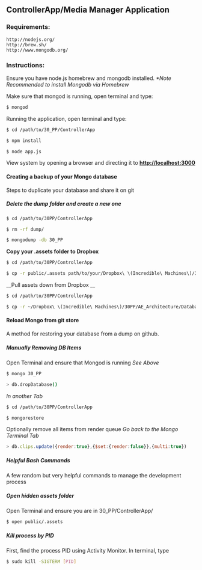 ControllerApp/Media Manager Application
--------------------------------------------

### Requirements:
	http://nodejs.org/
	http://brew.sh/
	http://www.mongodb.org/

### Instructions:
Ensure you have node.js homebrew and mongodb installed.
_*Note Recommended to install Mongodb via Homebrew_

Make sure that mongod is running, open terminal and type:
```bash
$ mongod
```
Running the application, open terminal and type:
```bash
$ cd /path/to/30_PP/ControllerApp

$ npm install

$ node app.js
```
View system by opening a browser and directing it to __[http://localhost:3000](http://localhost:3000)__

#### Creating a backup of your Mongo database
Steps to duplicate your database and share it on git

##### Delete the dump folder and create a new one

```bash
$ cd /path/to/30PP/ControllerApp

$ rm -rf dump/

$ mongodump -db 30_PP
```

__Copy your .assets folder to Dropbox__

```bash
$ cd /path/to/30PP/ControllerApp

$ cp -r public/.assets path/to/your/Dropbox\ \(Incredible\ Machines\)/30PP/AE_Architecture/Database/assets
```

__Pull assets down from Dropbox __

```bash
$ cd /path/to/30PP/ControllerApp

$ cp -r ~/Dropbox\ \(Incredible\ Machines\)/30PP/AE_Architecture/Database/assets/ public/.assets/
```

#### Reload Mongo from git store
A method for restoring your database from a dump on github.


##### Manually Removing DB Items

Open Terminal and ensure that Mongod is running *See Above*
```bash
$ mongo 30_PP

> db.dropDatabase()
```
_In another Tab_

```bash
$ cd /path/to/30PP/ControllerApp

$ mongorestore
```
Optionally remove all items from render queue _Go back to the Mongo Terminal Tab_

```javascript
> db.clips.update({render:true},{$set:{render:false}},{multi:true})
```

##### Helpful Bash Commands

A few random but very helpful commands to manage the development process

##### Open hidden assets folder
Open Terminal and ensure you are in 30_PP/ControllerApp/
```bash
$ open public/.assets
```

##### Kill process by PID
First, find the process PID using Activity Monitor.
In terminal, type  
```bash
$ sudo kill -SIGTERM [PID]
```
